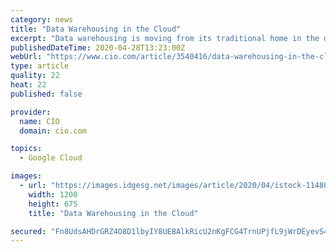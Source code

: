 ```yaml
---
category: news
title: "Data Warehousing in the Cloud"
excerpt: "Data warehousing is moving from its traditional home in the data center to the increased capacity and flexibility of cloud platforms. Make sure your organization has the training and certifications to support it."
publishedDateTime: 2020-04-28T13:23:00Z
webUrl: "https://www.cio.com/article/3540416/data-warehousing-in-the-cloud.html"
type: article
quality: 22
heat: 22
published: false

provider:
  name: CIO
  domain: cio.com

topics:
  - Google Cloud

images:
  - url: "https://images.idgesg.net/images/article/2020/04/istock-1148091793-100839830-large.jpg"
    width: 1200
    height: 675
    title: "Data Warehousing in the Cloud"

secured: "Fn8UdsAHDrGRZ4O8D1lbyIY8UEBAlkRicU2nKgFCG4TrnUPjfL9jWrDEyevS49pSwCzd4x00vPHA2fThKEP8IPNIQHQj6FdqzCIGWLjEE1jkeEyk9AlvOWu0GZGpZuSRwbmV66F8oB+04vAYsuAI6aLkbeOrAEn4Iiczmztbep/wvrmWRKLRM2zx8JJzpEWzr+Ar5+1WdXabwleQR10EsRzlOf2rvt94F0kzWwrOCuUXW0MrQ1s1fOxzuQ4USsMb42eJIxp/AgLlvWzqEHzBmngqgK/g94xG8FSi1NY2raV/DvdqyhUVSbfdNGF9ai4i;5jNOb9BCpA06POhvOMtzuQ=="
---
```



